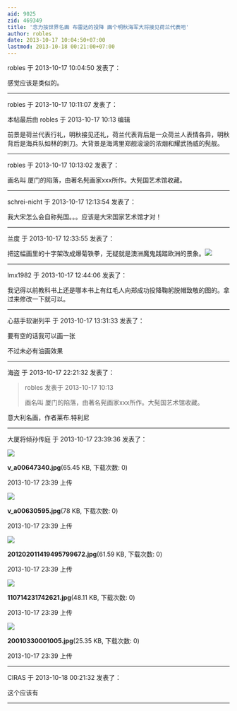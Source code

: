 ```yaml
---
aid: 9025
zid: 469349
title: '念力按世界名画 布雷达的投降 画个明秋海军大将接见荷兰代表吧'
author: robles
date: 2013-10-17 10:04:50+07:00
lastmod: 2013-10-18 00:21:00+07:00
---
```


robles 于 2013-10-17 10:04:50 发表了：

感觉应该是类似的。

---------

robles 于 2013-10-17 10:11:07 发表了：

本帖最后由 robles 于 2013-10-17 10:13 编辑 

前景是荷兰代表行礼，明秋接见还礼，荷兰代表背后是一众荷兰人表情各异，明秋背后是海兵队如林的刺刀。大背景是海湾里郑舰滚滚的浓烟和耀武扬威的髡舰。

---------

robles 于 2013-10-17 10:13:02 发表了：

画名叫 厦门的陷落，由著名髡画家xxx所作。大髡国艺术馆收藏。

---------

schrei-nicht 于 2013-10-17 12:13:54 发表了：

我大宋怎么会自称髡国。。。应该是大宋国家艺术馆才对！

---------

兰度 于 2013-10-17 12:33:55 发表了：

把这幅画里的十字架改成爆菊铁拳，无疑就是澳洲魔鬼践踏欧洲的景象。![](http://upload.wikimedia.org/wikipedia/commons/thumb/1/10/Thetriumphofdeath.jpg/1280px-Thetriumphofdeath.jpg)

---------

lmx1982 于 2013-10-17 12:44:06 发表了：

我记得以前教科书上还是哪本书上有红毛人向郑成功投降鞠躬脱帽致敬的图的。拿过来修改一下就可以。

---------

心慈手软谢列平 于 2013-10-17 13:31:33 发表了：

要有空的话我可以画一张

不过未必有油画效果

---------

海盗 于 2013-10-17 22:21:32 发表了：

> robles 发表于 2013-10-17 10:13
> 
> 画名叫 厦门的陷落，由著名髡画家xxx所作。大髡国艺术馆收藏。



意大利名画，作者莱布.特利尼

---------

大厦将倾孙传庭 于 2013-10-17 23:39:36 发表了：

![](https://cdn.jsdelivr.net/gh/lzjluzijie/beichao@main/static/img/2339245xvp3xavzs7j5sry.jpg)



**v\_a00647340.jpg**(65.45 KB, 下载次数: 0)



2013-10-17 23:39 上传



![](https://cdn.jsdelivr.net/gh/lzjluzijie/beichao@main/static/img/233924e9elcgkue9dqtcce.jpg)



**v\_a00630595.jpg**(78 KB, 下载次数: 0)



2013-10-17 23:39 上传



![](https://cdn.jsdelivr.net/gh/lzjluzijie/beichao@main/static/img/233924v7ylld9dtwtwpadx.jpg)



**201202011419495799672.jpg**(61.59 KB, 下载次数: 0)



2013-10-17 23:39 上传



![](https://cdn.jsdelivr.net/gh/lzjluzijie/beichao@main/static/img/2339248pzxedw8uafz8zxy.jpg)



**110714231742621.jpg**(48.11 KB, 下载次数: 0)



2013-10-17 23:39 上传



![](https://cdn.jsdelivr.net/gh/lzjluzijie/beichao@main/static/img/233923zij019v1irgq1107.jpg)



**20010330001005.jpg**(25.35 KB, 下载次数: 0)



2013-10-17 23:39 上传

---------

CIRAS 于 2013-10-18 00:21:32 发表了：

这个应该有

---------

